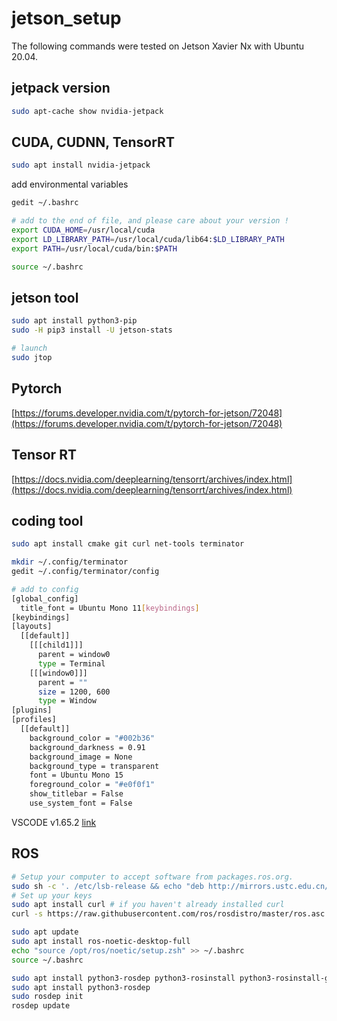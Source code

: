 # jetson_setup

The following commands were tested on Jetson Xavier Nx with Ubuntu 20.04.

## jetpack version
```sh
sudo apt-cache show nvidia-jetpack
```

## CUDA, CUDNN, TensorRT
```sh
sudo apt install nvidia-jetpack
```
add environmental variables
```sh
gedit ~/.bashrc

# add to the end of file, and please care about your version !
export CUDA_HOME=/usr/local/cuda
export LD_LIBRARY_PATH=/usr/local/cuda/lib64:$LD_LIBRARY_PATH
export PATH=/usr/local/cuda/bin:$PATH

source ~/.bashrc
```

## jetson tool
```sh
sudo apt install python3-pip
sudo -H pip3 install -U jetson-stats

# launch
sudo jtop
```
## Pytorch
[https://forums.developer.nvidia.com/t/pytorch-for-jetson/72048](https://forums.developer.nvidia.com/t/pytorch-for-jetson/72048)

## Tensor RT
[https://docs.nvidia.com/deeplearning/tensorrt/archives/index.html](https://docs.nvidia.com/deeplearning/tensorrt/archives/index.html)


## coding tool
```sh
sudo apt install cmake git curl net-tools terminator

mkdir ~/.config/terminator
gedit ~/.config/terminator/config

# add to config
[global_config]
  title_font = Ubuntu Mono 11[keybindings]
[keybindings]
[layouts]
  [[default]]
    [[[child1]]]
      parent = window0
      type = Terminal
    [[[window0]]]
      parent = ""
      size = 1200, 600
      type = Window
[plugins]
[profiles]
  [[default]]
    background_color = "#002b36"
    background_darkness = 0.91
    background_image = None
    background_type = transparent
    font = Ubuntu Mono 15
    foreground_color = "#e0f0f1"
    show_titlebar = False
    use_system_font = False
```

VSCODE v1.65.2 [link](https://vscode.download.prss.microsoft.com/dbazure/download/stable/c722ca6c7eed3d7987c0d5c3df5c45f6b15e77d1/code_1.65.2-1646922911_arm64.deb)

## ROS
```sh
# Setup your computer to accept software from packages.ros.org.
sudo sh -c '. /etc/lsb-release && echo "deb http://mirrors.ustc.edu.cn/ros/ubuntu/ `lsb_release -cs` main" > /etc/apt/sources.list.d/ros-latest.list'
# Set up your keys
sudo apt install curl # if you haven't already installed curl
curl -s https://raw.githubusercontent.com/ros/rosdistro/master/ros.asc | sudo apt-key add -

sudo apt update
sudo apt install ros-noetic-desktop-full
echo "source /opt/ros/noetic/setup.zsh" >> ~/.bashrc
source ~/.bashrc

sudo apt install python3-rosdep python3-rosinstall python3-rosinstall-generator python3-wstool build-essential
sudo apt install python3-rosdep
sudo rosdep init
rosdep update
```
